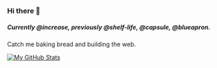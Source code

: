 ### Hi there 👋

##### Currently @increase, previously @shelf-life, @capsule, @blueapron. 

Catch me baking bread and building the web.

[![My GitHub Stats](https://github-readme-stats.vercel.app/api/?username=goldanna&count_private=true&theme=tokyonight&showicons=true)]()


